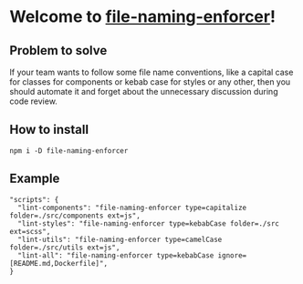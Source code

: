 # Welcome to **[file-naming-enforcer](https://github.com/sztadii/file-naming-enforcer)**!

## Problem to solve

If your team wants to follow some file name conventions,
like a capital case for classes for components or kebab case for styles or any other,
then you should automate it and forget about the unnecessary discussion during code review.

## How to install

```
npm i -D file-naming-enforcer
```

## Example

```
"scripts": {
  "lint-components": "file-naming-enforcer type=capitalize folder=./src/components ext=js",
  "lint-styles": "file-naming-enforcer type=kebabCase folder=./src ext=scss",
  "lint-utils": "file-naming-enforcer type=camelCase folder=./src/utils ext=js",
  "lint-all": "file-naming-enforcer type=kebabCase ignore=[README.md,Dockerfile]",
}
```

